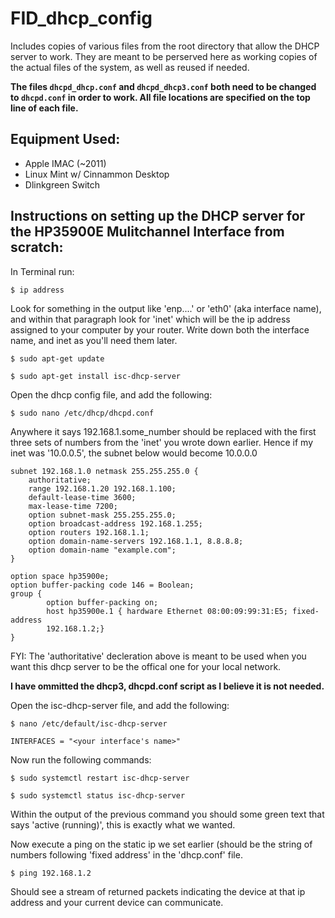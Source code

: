 # FID_dhcp_config
Includes copies of various files from the root directory that allow the DHCP server to work. They are meant to be perserved here as working copies of the actual files of the system, as well as reused if needed.

__The files `dhcpd_dhcp.conf` and `dhcpd_dhcp3.conf` both need to be changed to `dhcpd.conf` in order to work. All file locations are specified on the top line of each file.__

## Equipment Used:
* Apple IMAC (~2011)
* Linux Mint w/ Cinnammon Desktop
* Dlinkgreen Switch

## Instructions on setting up the DHCP server for the HP35900E Mulitchannel Interface from scratch:
In Terminal run:

`$ ip address`

Look for something in the output like 'enp....' or 'eth0' (aka interface name), and within that paragraph look for 'inet'
which will be the ip address assigned to your computer by your router. Write down both the interface name, and inet as
you'll need them later.

`$ sudo apt-get update`

`$ sudo apt-get install isc-dhcp-server`

Open the dhcp config file, and add the following:

`$ sudo nano /etc/dhcp/dhcpd.conf`

Anywhere it says 192.168.1.some_number should be replaced with the first three sets of numbers from the 'inet' you 
wrote down earlier.
Hence if my inet was '10.0.0.5', the subnet below would become 10.0.0.0
```
subnet 192.168.1.0 netmask 255.255.255.0 {
    authoritative;
    range 192.168.1.20 192.168.1.100;
    default-lease-time 3600;
    max-lease-time 7200;
    option subnet-mask 255.255.255.0;
    option broadcast-address 192.168.1.255;
    option routers 192.168.1.1;
    option domain-name-servers 192.168.1.1, 8.8.8.8;
    option domain-name "example.com";
}

option space hp35900e;
option buffer-packing code 146 = Boolean;
group {
        option buffer-packing on;
        host hp35900e.1 { hardware Ethernet 08:00:09:99:31:E5; fixed-address
        192.168.1.2;}
}
```

FYI: The 'authoritative' decleration above is meant to be used when you want this dhcp server to be the offical one for
your local network.

__I have ommitted the dhcp3, dhcpd.conf script as I believe it is not needed.__

Open the isc-dhcp-server file, and add the following:

`$ nano /etc/default/isc-dhcp-server`

```
INTERFACES = "<your interface's name>"
```

Now run the following commands:

`$ sudo systemctl restart isc-dhcp-server`

`$ sudo systemctl status isc-dhcp-server`

Within the output of the previous command you should some green text that says 'active (running)', this is exactly what we wanted.

Now execute a ping on the static ip we set earlier (should be the string of numbers following 'fixed address' in the 'dhcp.conf' file.

`$ ping 192.168.1.2`

Should see a stream of returned packets indicating the device at that ip address and your current device can communicate.
